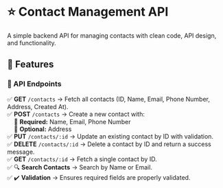 # ⭐ Contact Management API

A simple backend API for managing contacts with clean code, API design, and functionality.

## 🚀 Features

### 🔹 API Endpoints

✅ **GET** `/contacts` → Fetch all contacts (ID, Name, Email, Phone Number, Address, Created At).  
✅ **POST** `/contacts` → Create a new contact with:  
&nbsp;&nbsp;&nbsp;&nbsp;📌 **Required:** Name, Email, Phone Number  
&nbsp;&nbsp;&nbsp;&nbsp;📌 **Optional:** Address  
✅ **PUT** `/contacts/:id` → Update an existing contact by ID with validation.  
✅ **DELETE** `/contacts/:id` → Delete a contact by ID and return a success message.  
✅ **GET** `/contacts/:id` → Fetch a single contact by ID.  
✅ 🔍 **Search Contacts** → Search by Name or Email.  
✅ ✔️ **Validation** → Ensures required fields are properly validated.  
